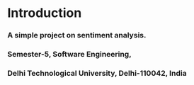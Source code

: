 # Introduction

### A simple project on sentiment analysis.
### Semester-5, Software Engineering,
### Delhi Technological University, Delhi-110042, India
